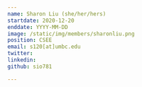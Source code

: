 ```yaml
---
name: Sharon Liu (she/her/hers)
startdate: 2020-12-20
enddate: YYYY-MM-DD
image: /static/img/members/sharonliu.png
position: CSEE
email: s120[at]umbc.edu
twitter: 
linkedin: 
github: sio781

---
```

